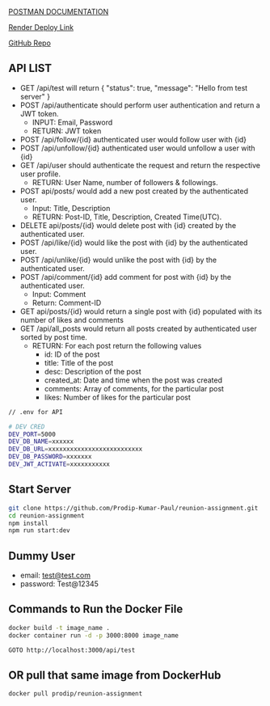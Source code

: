 <a href="https://documenter.getpostman.com/view/13494466/2s93XvXkJE">POSTMAN DOCUMENTATION</a>

<a href="https://reunion-backend-ndw7.onrender.com">Render Deploy Link</a>

<a href="https://github.com/Prodip-Kumar-Paul/reunion-assignment">GitHub Repo</a>

## API LIST
- GET /api/test will return {
"status": true,
"message": "Hello from test server"
}
- POST /api/authenticate should perform user authentication and return a JWT token.
  - INPUT: Email, Password
  - RETURN: JWT token
- POST /api/follow/{id} authenticated user would follow user with {id}
- POST /api/unfollow/{id} authenticated user would unfollow a user with {id}
- GET /api/user should authenticate the request and return the respective user profile.
  - RETURN: User Name, number of followers & followings.
- POST api/posts/ would add a new post created by the authenticated user.
  - Input: Title, Description
  - RETURN: Post-ID, Title, Description, Created Time(UTC).
- DELETE api/posts/{id} would delete post with {id} created by the authenticated user.
- POST /api/like/{id} would like the post with {id} by the authenticated user.
- POST /api/unlike/{id} would unlike the post with {id} by the authenticated user.
- POST /api/comment/{id} add comment for post with {id} by the authenticated user.
  - Input: Comment 
  - Return: Comment-ID
- GET api/posts/{id} would return a single post with {id} populated with its number of likes and comments
- GET /api/all_posts would return all posts created by authenticated user sorted by post time.
  - RETURN: For each post return the following values
    - id: ID of the post
    - title: Title of the post
    - desc: Description of the post
    - created_at: Date and time when the post was created
    - comments: Array of comments, for the particular post
    - likes: Number of likes for the particular post



```bash
// .env for API

# DEV CRED
DEV_PORT=5000
DEV_DB_NAME=xxxxxx
DEV_DB_URL=xxxxxxxxxxxxxxxxxxxxxxxxxx
DEV_DB_PASSWORD=xxxxxxx
DEV_JWT_ACTIVATE=xxxxxxxxxxx

```

## Start Server

```bash
git clone https://github.com/Prodip-Kumar-Paul/reunion-assignment.git
cd reunion-assignment
npm install
npm run start:dev
```

## Dummy User

- email: test@test.com
- password: Test@12345

## Commands to Run the Docker File

```bash
docker build -t image_name .
docker container run -d -p 3000:8000 image_name

GOTO http://localhost:3000/api/test
```

## OR pull that same image from DockerHub

```bash
docker pull prodip/reunion-assignment
```